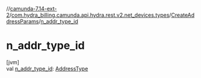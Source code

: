 //[camunda-7.14-ext-2](../../../index.md)/[com.hydra_billing.camunda.api.hydra.rest.v2.net_devices.types](../index.md)/[CreateAddressParams](index.md)/[n_addr_type_id](n_addr_type_id.md)

# n_addr_type_id

[jvm]\
val [n_addr_type_id](n_addr_type_id.md): [AddressType](../../com.hydra_billing.camunda.api.hydra.common_types/-address-type/index.md)
